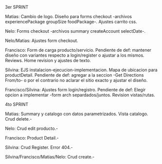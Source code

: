3er SPRINT

Matias: Cambio de logo. Diseño para forms checkout -archivos experiencePackage groupSize foodPackage-. Ajustes carrito css.

Nelo: Forms checkout -archivos summary createAccount selectDate-.

Nelo/Matias: Ajustes form checkout. 

Francisco: Form de carga producto/servicio. Pendiente de def: mantener diseño con variantes respecto a login/register o ajustar a los mismos. Reviews. Home revision y ajustes de texto.

Silvina: EJS instalacion-ejecucion-implementacion. Mapa de ubicacion para productDetail. Pendiente de def: agregar a la seccion -Get Directions From/to- o por el contrario no aclarar el sitio exacto y ajustar el diseño.

Francisco/Silvina: Ajustes form login/registro. Pendiente de def: Elegir opcion a implementar -form arch separdados/juntos. Revision vistas/rutas.


4to SPRINT

Matias: Summary y catalogo con datos parametrizados. Vista catalogo. Crud delete.-

Nelo: Crud edit producto.-

Francisco: Product Detail.-

Silvina: Crud Register. Error 404.-

Silvina/Francisco/Matias/Nelo: Crud create.-


